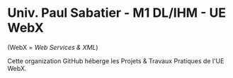 # Univ. Paul Sabatier - M1 DL/IHM - UE WebX

(WebX = *Web Services & XML*)

Cette organization GitHub héberge les Projets & Travaux Pratiques de l'UE WebX.
